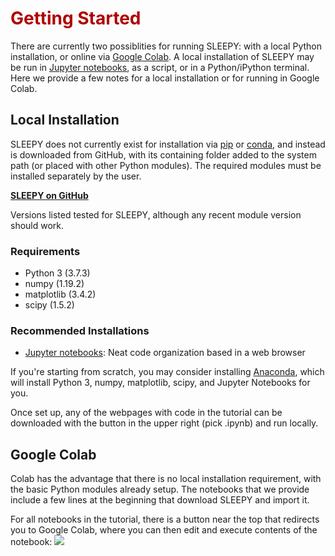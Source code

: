 # <font color="#B00000">Getting Started</font>

There are currently two possiblities for running SLEEPY: with a local Python installation, or online via [Google Colab](https://githubtocolab.com/alsinmr/SLEEPY_tutorial/blob/main/ColabTemplate.ipynb). A local installation of SLEEPY may be run in [Jupyter notebooks](https://jupyter.org/), as a script, or in a Python/iPython terminal. Here we provide a few notes for a local installation or for running in Google Colab.


## Local Installation
SLEEPY does not currently exist for installation via [pip](https://pypi.org/) or [conda](https://docs.conda.io/en/latest/), and instead is downloaded from GitHub, with its containing folder added to the system path (or placed with other Python modules). The required modules must be installed separately by the user.

[**SLEEPY on GitHub**](https://github.com/alsinmr/SLEEPY/)

Versions listed tested for SLEEPY, although any recent module version should work.

### Requirements
* Python 3 (3.7.3)
* numpy (1.19.2)
* matplotlib (3.4.2) 
* scipy (1.5.2)

### Recommended Installations
* [Jupyter notebooks](https://jupyter.org/): Neat code organization based in a web browser

If you're starting from scratch, you may consider installing [Anaconda](https://anaconda.org), which will install Python 3, numpy, matplotlib, scipy, and Jupyter Notebooks for you. 

Once set up, any of the webpages with code in the tutorial can be downloaded with the button in the upper right (pick .ipynb) and run locally. 

## Google Colab
Colab has the advantage that there is no local installation requirement, with the basic Python modules already setup. The notebooks that we provide include a few lines at the beginning that download SLEEPY and import it.

For all notebooks in the tutorial, there is a button near the top that redirects you to Google Colab, where you can then edit and execute contents of the notebook: <a href="https://githubtocolab.com/alsinmr/SLEEPY_tutorial/blob/main/ColabTemplate.ipynb" target="_blank"><img src="https://colab.research.google.com/assets/colab-badge.svg"></a>